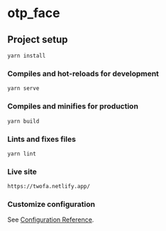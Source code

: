 # otp_face

## Project setup
```
yarn install
```

### Compiles and hot-reloads for development
```
yarn serve
```

### Compiles and minifies for production
```
yarn build
```

### Lints and fixes files
```
yarn lint
```

### Live site 
```
https://twofa.netlify.app/

```

### Customize configuration
See [Configuration Reference](https://cli.vuejs.org/config/).
